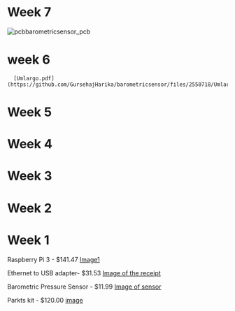 # Week 7 
![pcbbarometricsensor_pcb](https://user-images.githubusercontent.com/43185907/47801872-74dcc300-dd05-11e8-998a-f4af0fb8d176.png)

# week 6

      [Umlargo.pdf](https://github.com/GursehajHarika/barometricsensor/files/2550718/Umlargo.pdf)

      

# Week 5


# Week 4




# Week 3



# Week 2



# Week 1

Raspberry Pi 3  - $141.47 [Image1 ](https://raw.githubusercontent.com/GursehajHarika/barometricsensor/master/Project%20receipts/raspberry.png.jpg)
       

Ethernet to USB adapter- $31.53 [Image of the receipt](https://raw.githubusercontent.com/GursehajHarika/barometricsensor/master/Project%20receipts/Adapter.png)   

Barometric Pressure Sensor - $11.99 [Image of sensor ](https://raw.githubusercontent.com/GursehajHarika/barometricsensor/master/Project%20receipts/reciept%20sensor.png)   

Parkts kit - $120.00 
[image](https://raw.githubusercontent.com/GursehajHarika/barometricsensor/master/Project%20receipts/20181002_175841.jpg)





